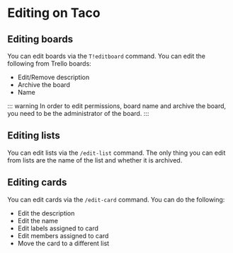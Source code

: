 # Editing on Taco

## Editing boards
You can edit boards via the `T!editboard` command. You can edit the following from Trello boards:
- Edit/Remove description
- Archive the board
- Name

::: warning
In order to edit permissions, board name and archive the board, you need to be the administrator of the board.
:::

<MarkdownImage
  src="/images/editboard_example.jpg"
  original="/images/editboard_example_original.png" />

## Editing lists
You can edit lists via the `/edit-list` command. The only thing you can edit from lists are the name of the list and whether it is archived.

<MarkdownImage
  src="/images/editlist_example.jpg"
  original="/images/editlist_example_original.png" />

## Editing cards
You can edit cards via the `/edit-card` command. You can do the following:
- Edit the description
- Edit the name
- Edit labels assigned to card
- Edit members assigned to card
- Move the card to a different list

<MarkdownImage
  src="/images/editcard_example.jpg"
  original="/images/editcard_example_original.png" />